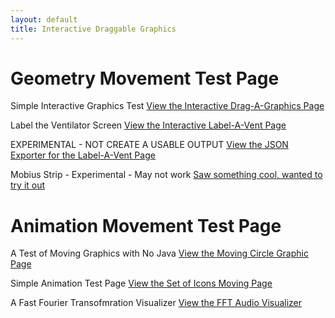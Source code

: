 ```yaml
---
layout: default
title: Interactive Draggable Graphics
---
```


# Geometry Movement Test Page

Simple Interactive Graphics Test
[View the Interactive Drag-A-Graphics Page](/info/graphics.html)

Label the Ventilator Screen
[View the Interactive Label-A-Vent Page](/info/graphics1.html)

EXPERIMENTAL - NOT CREATE A USABLE OUTPUT
[View the JSON Exporter for the Label-A-Vent Page](/info/graphics2.html)

Mobius Strip - Experimental - May not work
[Saw something cool, wanted to try it out](/info/graphics3.html)

# Animation Movement Test Page

A Test of Moving Graphics with No Java
[View the Moving Circle Graphic Page](/info/nojavagraphics.html)

Simple Animation Test Page
[View the Set of Icons Moving Page](/info/shapes-demo.html)

A Fast Fourier Transofmration Visualizer
[View the FFT Audio Visualizer](/info/FFT1.html)
